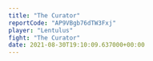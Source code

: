 ```yaml
---
title: "The Curator"
reportCode: "AP9VBgb76dTW3Fxj"
player: "Lentulus"
fight: "The Curator"
date: 2021-08-30T19:10:09.637000+00:00
---
```

